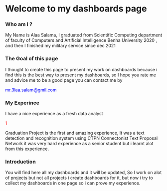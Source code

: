 <h1> Welcome to my dashboards page </h1>

<h3>Who am I ?</h3>
<p>My Name is Alaa Salama, I graduated from Scientific Computing department of faculty of Computers and Artificial Intelligence Benha University 2020 , and then I finished my military service since dec 2021 </p>

<h3>The Goal of this page</h3>
<p>I thought to create this page to present my work on dashboards because i find this is the best way to present my dashboards, so I hope you rate me and advice me to be a good page you can contact me by <p style='color:blue'>mr.3laa.salam@gmil.com</p></p>

<h3>My Experince</h3>
<p>I have a nice experience as a fresh data analyst </p>
<p><p style='color:red'>1</p>Graduation Project is the first and amazing experience, It was a text detection and recognition system using CTPN Connectonist Text Proposal Network it was very hard experience as a senior student but i learnt alot from this experience.</p>
  
<h3>Introduction</h3
<p>You will find here all my dashboards and it will be updated, So I work on alot of projects but not all projects i create dashboards for it, but now i try to collect my dashboards in one page so i can prove my experience.</p>


